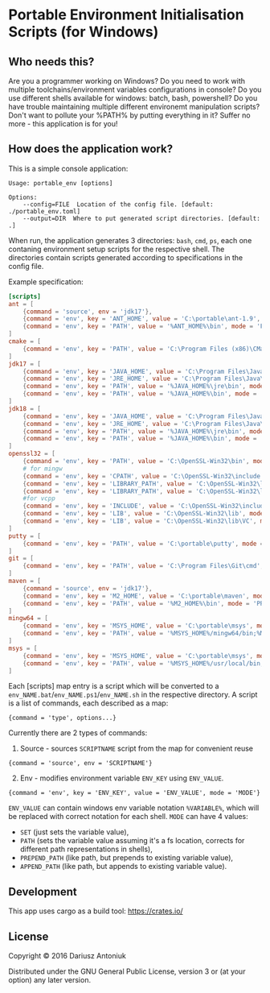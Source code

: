 # Portable Environment Initialisation Scripts (for Windows)

## Who needs this?

Are you a programmer working on Windows? Do you need to work with multiple toolchains/environment variables configurations in console? Do you use different shells available for windows: batch, bash, powershell? Do you have trouble maintaining multiple different environemt manipulation scripts? Don't want to pollute your %PATH% by putting everything in it? Suffer no more - this application is for you!

## How does the application work?

This is a simple console application:
```
Usage: portable_env [options]

Options:
    --config=FILE  Location of the config file. [default: ./portable_env.toml]
    --output=DIR  Where to put generated script directories. [default: .]
```

When run, the application generates 3 directories: `bash`, `cmd`, `ps`, each one contaning environment setup scripts for the respective shell. The directories contain scripts generated according to specifications in the config file.

Example specification:

```toml
[scripts]
ant = [
    {command = 'source', env = 'jdk17'},
    {command = 'env', key = 'ANT_HOME', value = 'C:\portable\ant-1.9', mode = 'PATH'},
    {command = 'env', key = 'PATH', value = '%ANT_HOME%\bin', mode = 'PREPEND_PATH'}
]
cmake = [
    {command = 'env', key = 'PATH', value = 'C:\Program Files (x86)\CMake 2.8\bin', mode = 'PREPEND_PATH'}
]
jdk17 = [
    {command = 'env', key = 'JAVA_HOME', value = 'C:\Program Files\Java\jdk17', mode = 'PATH'},
    {command = 'env', key = 'JRE_HOME', value = 'C:\Program Files\Java\jdk17\jre', mode = 'PATH'},
    {command = 'env', key = 'PATH', value = '%JAVA_HOME%\jre\bin', mode = 'PREPEND_PATH'},
    {command = 'env', key = 'PATH', value = '%JAVA_HOME%\bin', mode = 'PREPEND_PATH'}
]
jdk18 = [
    {command = 'env', key = 'JAVA_HOME', value = 'C:\Program Files\Java\jdk18', mode = 'PATH'},
    {command = 'env', key = 'JRE_HOME', value = 'C:\Program Files\Java\jdk18\jre', mode = 'PATH'},
    {command = 'env', key = 'PATH', value = '%JAVA_HOME%\jre\bin', mode = 'PREPEND_PATH'},
    {command = 'env', key = 'PATH', value = '%JAVA_HOME%\bin', mode = 'PREPEND_PATH'}
]
openssl32 = [
    {command = 'env', key = 'PATH', value = 'C:\OpenSSL-Win32\bin', mode = 'PREPEND_PATH'},
    # for mingw
    {command = 'env', key = 'CPATH', value = 'C:\OpenSSL-Win32\include', mode = 'PREPEND_PATH'},
    {command = 'env', key = 'LIBRARY_PATH', value = 'C:\OpenSSL-Win32\lib', mode = 'PREPEND_PATH'},
    {command = 'env', key = 'LIBRARY_PATH', value = 'C:\OpenSSL-Win32\lib\MinGW', mode = 'PREPEND_PATH'},
    #for vcpp
    {command = 'env', key = 'INCLUDE', value = 'C:\OpenSSL-Win32\include', mode = 'PREPEND_PATH'},
    {command = 'env', key = 'LIB', value = 'C:\OpenSSL-Win32\lib', mode = 'PREPEND_PATH'},
    {command = 'env', key = 'LIB', value = 'C:\OpenSSL-Win32\lib\VC', mode = 'PREPEND_PATH'}
]
putty = [
    {command = 'env', key = 'PATH', value = 'C:\portable\putty', mode = 'PREPEND_PATH'}
]
git = [
    {command = 'env', key = 'PATH', value = 'C:\Program Files\Git\cmd', mode = 'PREPEND_PATH'}
]
maven = [
    {command = 'source', env = 'jdk17'},
    {command = 'env', key = 'M2_HOME', value = 'C:\portable\maven', mode = 'PATH'},
    {command = 'env', key = 'PATH', value = '%M2_HOME%\bin', mode = 'PREPEND_PATH'}
]
mingw64 = [
    {command = 'env', key = 'MSYS_HOME', value = 'C:\portable\msys', mode = 'PATH'},
    {command = 'env', key = 'PATH', value = '%MSYS_HOME%/mingw64/bin;%MSYS_HOME%/usr/local/bin;%MSYS_HOME%/usr/bin;%MSYS_HOME%/bin', mode = 'PREPEND_PATH'}
]
msys = [
    {command = 'env', key = 'MSYS_HOME', value = 'C:\portable\msys', mode = 'PATH'},
    {command = 'env', key = 'PATH', value = '%MSYS_HOME%/usr/local/bin;%MSYS_HOME%/usr/bin;%MSYS_HOME%/bin', mode = 'PREPEND_PATH'}
]
```

Each [scripts] map entry is a script which will be converted to a `env_NAME.bat`/`env_NAME.ps1`/`env_NAME.sh` in the respective directory. A script is a list of commands, each described as a map:
```
{command = 'type', options...}
```
Currently there are 2 types of commands:
1. Source - sources `SCRIPTNAME` script from the map for convenient reuse
```
{command = 'source', env = 'SCRIPTNAME'}
```
2. Env - modifies environment variable `ENV_KEY` using `ENV_VALUE`. 
```
{command = 'env', key = 'ENV_KEY', value = 'ENV_VALUE', mode = 'MODE'}
```
`ENV_VALUE` can contain windows env variable notation `%VARIABLE%`, which will be replaced with correct notation for each shell. `MODE` can have 4 values: 
- `SET` (just sets the variable value), 
- `PATH` (sets the variable value assuming it's a fs location, corrects for different path representations in shells), 
- `PREPEND_PATH` (like path, but prepends to existing variable value), 
- `APPEND_PATH` (like path, but appends to existing variable value).

## Development 

This app uses cargo as a build tool: https://crates.io/

## License

Copyright © 2016 Dariusz Antoniuk

Distributed under the GNU General Public License, version 3 or (at
your option) any later version.
